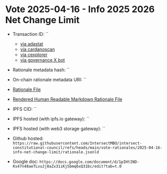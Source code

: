 
# Vote 2025-04-16 - Info 2025 2026 Net Change Limit 

- Transaction ID: ``
  - [via adastat]()
  - [via cardanoscan]()
  - [via cexplorer]()
  - [via governance X bot]()

- Rationale metadata hash: ``
- On-chain rationale metadata URI: ``

- [Rationale File](./rationale.jsonld)
- [Rendered Human Readable Markdown Rationale File](./rationale.jsonld.md)

- IPFS CID: ``
- IPFS hosted (with ipfs.io gateway): ``
- IPFS hosted (with web3 storage gateway): ``

- Github hosted: `https://raw.githubusercontent.com/IntersectMBO/intersect-constitutional-council/refs/heads/main/vote-rationales/2025-04-16-info-net-change-limit/rationale.jsonld`
- Google doc: `https://docs.google.com/document/d/1pIHtIND-Ks47n48aeTLvuJj8aZx31iKjSbmq6xQ31bc/edit?tab=t.0`
